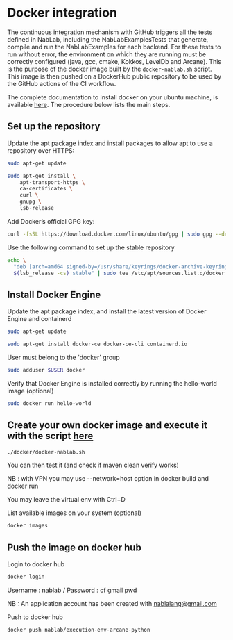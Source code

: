 # Docker integration

The continuous integration mechanism with GitHub triggers all the tests defined in NabLab, including the NabLabExamplesTests that generate, compile and run the NabLabExamples for each backend. 
For these tests to run without error, the environment on which they are running must be correctly configured (java, gcc, cmake, Kokkos, LevelDb and Arcane). 
This is the purpose of the docker image built by the `docker-nablab.sh` script. This image is then pushed on a DockerHub public repository to be used by the GitHub actions of the CI workflow. 

The complete documentation to install docker on your ubuntu machine, is available [here](https://docs.docker.com/engine/install/ubuntu/).
The procedure below lists the main steps.

## Set up the repository

Update the apt package index and install packages to allow apt to use a repository over HTTPS:

```bash
sudo apt-get update

sudo apt-get install \
    apt-transport-https \
    ca-certificates \
    curl \
    gnupg \
    lsb-release
```
    
Add Docker’s official GPG key:

```bash
curl -fsSL https://download.docker.com/linux/ubuntu/gpg | sudo gpg --dearmor -o /usr/share/keyrings/docker-archive-keyring.gpg
```
 
Use the following command to set up the stable repository

```bash
echo \
  "deb [arch=amd64 signed-by=/usr/share/keyrings/docker-archive-keyring.gpg] https://download.docker.com/linux/ubuntu \
  $(lsb_release -cs) stable" | sudo tee /etc/apt/sources.list.d/docker.list > /dev/null
```

## Install Docker Engine

Update the apt package index, and install the latest version of Docker Engine and containerd

```bash
sudo apt-get update

sudo apt-get install docker-ce docker-ce-cli containerd.io
```

User must belong to the 'docker' group

```bash
sudo adduser $USER docker
```

Verify that Docker Engine is installed correctly by running the hello-world image (optional)

```bash
sudo docker run hello-world
```

## Create your own docker image and execute it with the script [here](docker/docker-nablab.sh)

```bash
./docker/docker-nablab.sh
```

You can then test it (and check if maven clean verify works)

NB : with VPN you may use --network=host option in docker build and docker run

You may leave the virtual env with Ctrl+D

List available images on your system (optional)

```bash
docker images 
```

## Push the image on docker hub

Login to docker hub

```bash
docker login
```

Username : nablab / Password : cf gmail pwd

NB : An application account has been created with nablalang@gmail.com

Push to docker hub

```bash
docker push nablab/execution-env-arcane-python
```
